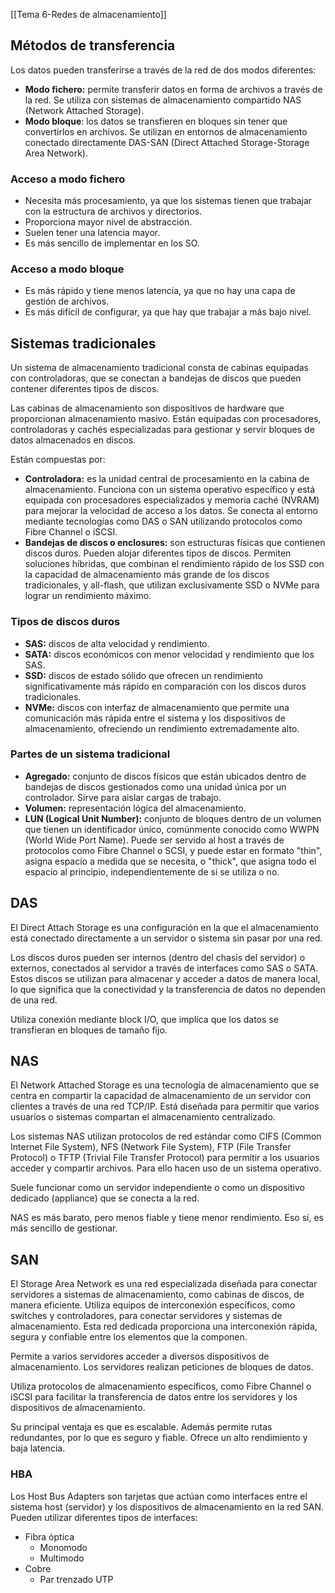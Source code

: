 [[Tema 6-Redes de almacenamiento]]

## Métodos de transferencia
Los datos pueden transferirse a través de la red de dos modos diferentes:
+ **Modo fichero:** permite transferir datos en forma de archivos a través de la red. Se utiliza con sistemas de almacenamiento compartido NAS (Network Attached Storage). 
+ **Modo bloque**: los datos se transfieren en bloques sin tener que convertirlos en archivos. Se utilizan en entornos de almacenamiento  conectado directamente DAS-SAN (Direct Attached Storage-Storage Area Network).

### Acceso a modo fichero
+ Necesita más procesamiento, ya que los sistemas tienen que  trabajar con la estructura de archivos y directorios.
+ Proporciona mayor nivel de abstracción.
+ Suelen tener una latencia mayor.
+ Es más sencillo de implementar en los SO.

### Acceso a modo bloque
+ Es más rápido y tiene menos latencia, ya que no hay una capa de gestión de archivos.
+ Es más difícil de configurar, ya que hay que trabajar a más bajo nivel.

## Sistemas tradicionales
Un sistema de almacenamiento tradicional consta de cabinas equipadas con controladoras, que se conectan a bandejas de discos que pueden contener diferentes tipos de discos.

Las cabinas de almacenamiento son dispositivos de hardware que proporcionan almacenamiento masivo. Están equipadas con procesadores, controladoras y cachés especializadas para gestionar y servir bloques de datos almacenados en discos.

Están compuestas por:
+ **Controladora:** es la unidad central de procesamiento en la cabina de almacenamiento. Funciona con un sistema operativo específico y está equipada con procesadores especializados y memoria caché (NVRAM) para mejorar la velocidad de acceso a los datos. Se conecta al entorno mediante tecnologías como DAS o SAN utilizando protocolos como Fibre Channel o iSCSI.
+ **Bandejas de discos o enclosures:** son estructuras físicas que contienen discos duros. Pueden alojar diferentes tipos de discos. Permiten soluciones híbridas, que combinan el rendimiento rápido de los SSD con la capacidad de almacenamiento más grande de los discos tradicionales, y all-flash, que utilizan exclusivamente SSD o NVMe para lograr un rendimiento máximo.

### Tipos de discos duros
+ **SAS:** discos de alta velocidad y rendimiento.
+ **SATA:** discos económicos con menor velocidad y rendimiento que los SAS.
+ **SSD:** discos de estado sólido que ofrecen un rendimiento significativamente más rápido en comparación con los discos duros tradicionales.
+ **NVMe:** discos con interfaz de almacenamiento que permite una comunicación más rápida entre el sistema y los dispositivos de almacenamiento, ofreciendo un rendimiento extremadamente alto.

### Partes de un sistema tradicional
+ **Agregado:** conjunto de discos físicos que están ubicados dentro de bandejas de discos gestionados como una unidad única por un controlador. Sirve para aislar cargas de trabajo.
+ **Volumen:** representación lógica del almacenamiento.
+ **LUN (Logical Unit Number):** conjunto de bloques dentro de un volumen que tienen un identificador único, comúnmente conocido como WWPN (World Wide Port Name). Puede ser servido al host a través de protocolos como Fibre Channel o SCSI, y puede estar en formato "thin", asigna espacio a medida que se necesita, o "thick", que asigna todo el espacio al principio, independientemente de si se utiliza o no.

## DAS
El Direct Attach Storage es una configuración en la que el almacenamiento está conectado directamente a un servidor o sistema sin pasar por una red.

Los discos duros pueden ser internos (dentro del chasis del servidor) o externos, conectados al servidor a través de interfaces como SAS o SATA. Estos discos se utilizan para almacenar y acceder a datos de manera local, lo que significa que la conectividad y la transferencia de datos no dependen de una red.

Utiliza conexión mediante block I/O, que implica que los datos se transfieran en bloques de tamaño fijo.

## NAS
El Network Attached Storage es una tecnología de almacenamiento que se centra en compartir la capacidad de almacenamiento de un servidor con clientes a través de una red TCP/IP. Está diseñada para permitir que varios usuarios o sistemas compartan el almacenamiento centralizado.

Los sistemas NAS utilizan protocolos de red estándar como CIFS (Common Internet File System), NFS (Network File System), FTP (File Transfer Protocol) o TFTP (Trivial File Transfer Protocol) para permitir a los usuarios acceder y compartir archivos. Para ello hacen uso de un sistema operativo.

Suele funcionar como un servidor independiente o como un dispositivo dedicado (appliance) que se conecta a la red. 

NAS es más barato, pero menos fiable y tiene menor rendimiento. Eso sí, es más sencillo de gestionar.

## SAN
El Storage Area Network es una red especializada diseñada para conectar servidores a sistemas de almacenamiento, como cabinas de discos, de manera eficiente. Utiliza equipos de interconexión específicos, como switches y controladores, para conectar servidores y sistemas de almacenamiento. Esta red dedicada proporciona una interconexión rápida, segura y confiable entre los elementos que la componen.

Permite a varios servidores acceder a diversos dispositivos de almacenamiento. Los servidores realizan peticiones de bloques de datos. 

Utiliza protocolos de almacenamiento específicos, como Fibre Channel o iSCSI para facilitar la transferencia de datos entre los servidores y los dispositivos de almacenamiento.

Su principal ventaja es que es escalable. Además permite rutas redundantes, por lo que es seguro y fiable. Ofrece un alto rendimiento y baja latencia.

### HBA
Los Host Bus Adapters son tarjetas que actúan como interfaces entre el sistema host (servidor) y los dispositivos de almacenamiento en la red SAN. Pueden utilizar diferentes tipos de interfaces:
+ Fibra óptica
	+ Monomodo
	+ Multimodo
+ Cobre
	+ Par trenzado UTP